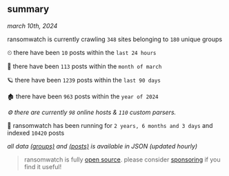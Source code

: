 
## summary
_march 10th, 2024_

ransomwatch is currently crawling `348` sites belonging to `180` unique groups

⏲ there have been `10` posts within the `last 24 hours`

🦈 there have been `113` posts within the `month of march`

🪐 there have been `1239` posts within the `last 90 days`

🏚 there have been `963` posts within the `year of 2024`

_⚙️ there are currently `98` online hosts & `110` custom parsers._

🦕 ransomwatch has been running for `2 years, 6 months and 3 days` and indexed `10420` posts

_all data  [(groups)](http://ransomwhat.telemetry.ltd/groups) and [(posts)](http://ransomwhat.telemetry.ltd/posts) is available in JSON (updated hourly)_

> ransomwatch is fully [open source](https://github.com/joshhighet/ransomwatch#ransomwatch--). please consider [sponsoring](https://github.com/sponsors/joshhighet) if you find it useful!
